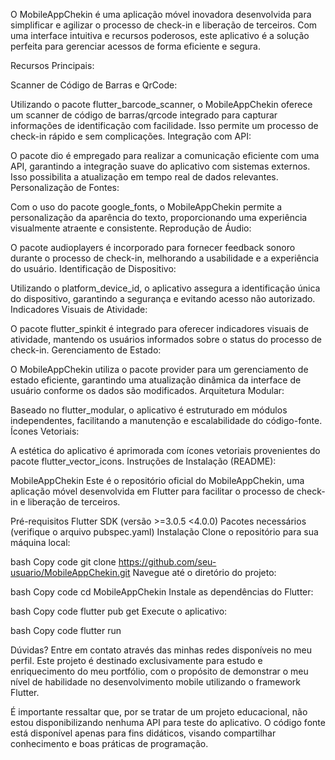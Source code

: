 O MobileAppChekin é uma aplicação móvel inovadora desenvolvida para simplificar e agilizar o processo de check-in e liberação de terceiros. Com uma interface intuitiva e recursos poderosos, este aplicativo é a solução perfeita para gerenciar acessos de forma eficiente e segura.

Recursos Principais:

Scanner de Código de Barras e QrCode:

Utilizando o pacote flutter_barcode_scanner, o MobileAppChekin oferece um scanner de código de barras/qrcode integrado para capturar informações de identificação com facilidade. Isso permite um processo de check-in rápido e sem complicações.
Integração com API:

O pacote dio é empregado para realizar a comunicação eficiente com uma API, garantindo a integração suave do aplicativo com sistemas externos. Isso possibilita a atualização em tempo real de dados relevantes.
Personalização de Fontes:

Com o uso do pacote google_fonts, o MobileAppChekin permite a personalização da aparência do texto, proporcionando uma experiência visualmente atraente e consistente.
Reprodução de Áudio:

O pacote audioplayers é incorporado para fornecer feedback sonoro durante o processo de check-in, melhorando a usabilidade e a experiência do usuário.
Identificação de Dispositivo:

Utilizando o platform_device_id, o aplicativo assegura a identificação única do dispositivo, garantindo a segurança e evitando acesso não autorizado.
Indicadores Visuais de Atividade:

O pacote flutter_spinkit é integrado para oferecer indicadores visuais de atividade, mantendo os usuários informados sobre o status do processo de check-in.
Gerenciamento de Estado:

O MobileAppChekin utiliza o pacote provider para um gerenciamento de estado eficiente, garantindo uma atualização dinâmica da interface de usuário conforme os dados são modificados.
Arquitetura Modular:

Baseado no flutter_modular, o aplicativo é estruturado em módulos independentes, facilitando a manutenção e escalabilidade do código-fonte.
Ícones Vetoriais:

A estética do aplicativo é aprimorada com ícones vetoriais provenientes do pacote flutter_vector_icons.
Instruções de Instalação (README):

MobileAppChekin
Este é o repositório oficial do MobileAppChekin, uma aplicação móvel desenvolvida em Flutter para facilitar o processo de check-in e liberação de terceiros.

Pré-requisitos
Flutter SDK (versão >=3.0.5 <4.0.0)
Pacotes necessários (verifique o arquivo pubspec.yaml)
Instalação
Clone o repositório para sua máquina local:

bash
Copy code
git clone https://github.com/seu-usuario/MobileAppChekin.git
Navegue até o diretório do projeto:

bash
Copy code
cd MobileAppChekin
Instale as dependências do Flutter:

bash
Copy code
flutter pub get
Execute o aplicativo:

bash
Copy code
flutter run

Dúvidas? Entre em contato através das minhas redes disponíveis no meu perfil. Este projeto é destinado exclusivamente para estudo e enriquecimento do meu portfólio, com o propósito de demonstrar o meu nível de habilidade no desenvolvimento mobile utilizando o framework Flutter.

É importante ressaltar que, por se tratar de um projeto educacional, não estou disponibilizando nenhuma API para teste do aplicativo. O código fonte está disponível apenas para fins didáticos, visando compartilhar conhecimento e boas práticas de programação.
